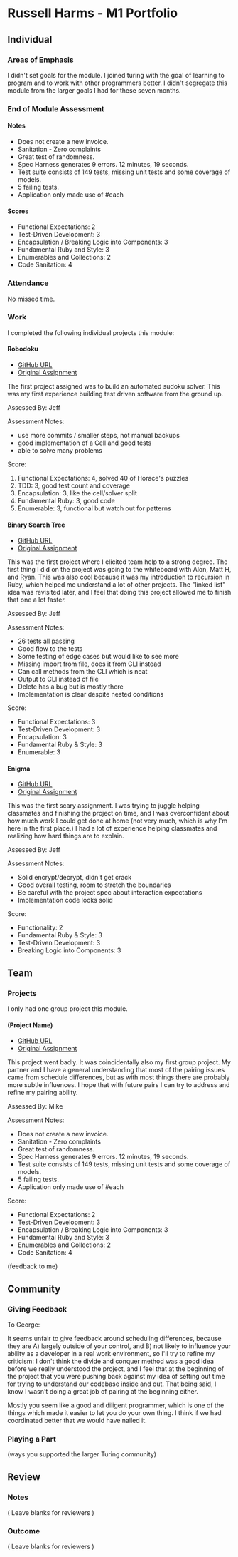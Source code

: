 # Russell Harms - M1 Portfolio

## Individual

### Areas of Emphasis

I didn't set goals for the module. I joined turing with the goal of learning to program and to work with other programmers better. I didn't segregate this module from the larger goals I had for these seven months.

### End of Module Assessment

#### Notes

* Does not create a new invoice.
* Sanitation - Zero complaints
* Great test of randomness.
* Spec Harness generates 9 errors. 12 minutes, 19 seconds.
* Test suite consists of 149 tests, missing unit tests and some coverage of models.
* 5 failing tests.
* Application only made use of #each

#### Scores

* Functional Expectations: 2
* Test-Driven Development: 3
* Encapsulation / Breaking Logic into Components: 3
* Fundamental Ruby and Style: 3
* Enumerables and Collections: 2
* Code Sanitation: 4

### Attendance

No missed time.

### Work

I completed the following individual projects this module:

#### Robodoku

* [GitHub URL](https://github.com/russelleh/robodoku)
* [Original Assignment](https://github.com/turingschool/challenges/blob/master/robodoku.markdown)

The first project assigned was to build an automated sudoku solver. This was my first experience building test driven software from the ground up.

Assessed By: Jeff

Assessment Notes:

* use more commits / smaller steps, not manual backups
* good implementation of a Cell and good tests
* able to solve many problems

Score:

1. Functional Expectations: 4, solved 40 of Horace's puzzles
2. TDD: 3, good test count and coverage
3. Encapsulation: 3, like the cell/solver split
4. Fundamental Ruby: 3, good code
5. Enumerable: 3, functional but watch out for patterns

#### Binary Search Tree

* [GitHub URL](https://github.com/russelleh/binary_search_tree)
* [Original Assignment](https://github.com/turingschool/curriculum/blob/master/source/projects/binary_search_tree.markdown)

This was the first project where I elicited team help to a strong degree. The first thing I did on the project was going to the whiteboard with Alon, Matt H, and Ryan. This was also cool because it was my introduction to recursion in Ruby, which helped me understand a lot of other projects. The "linked list" idea was revisited later, and I feel that doing this project allowed me to finish that one a lot faster.

Assessed By: Jeff

Assessment Notes:

* 26 tests all passing
* Good flow to the tests
* Some testing of edge cases but would like to see more
* Missing import from file, does it from CLI instead
* Can call methods from the CLI which is neat
* Output to CLI instead of file
* Delete has a bug but is mostly there
* Implementation is clear despite nested conditions

Score:

* Functional Expectations: 3
* Test-Driven Development: 3
* Encapsulation: 3
* Fundamental Ruby & Style: 3
* Enumerable: 3

#### Enigma

* [GitHub URL](https://github.com/russelleh/enigma)
* [Original Assignment](https://github.com/turingschool/curriculum/blob/master/source/projects/enigma.markdown)

This was the first scary assignment. I was trying to juggle helping classmates and finishing the project on time, and I was overconfident about how much work I could get done at home (not very much, which is why I'm here in the first place.) I had a lot of experience helping classmates and realizing how hard things are to explain.

Assessed By: Jeff

Assessment Notes:

* Solid encrypt/decrypt, didn't get crack
* Good overall testing, room to stretch the boundaries
* Be careful with the project spec about interaction expectations
* Implementation code looks solid

Score:

* Functionality: 2
* Fundamental Ruby & Style: 3
* Test-Driven Development: 3
* Breaking Logic into Components: 3

## Team

### Projects

I only had one group project this module.

#### (Project Name)

* [GitHub URL](https://github.com/russelleh/sales_engine)
* [Original Assignment](http://tutorials.jumpstartlab.com/projects/sales_engine.html)

This project went badly. It was coincidentally also my first group project. My partner and I have a general understanding that most of the pairing issues came from schedule differences, but as with most things there are probably more subtle influences. I hope that with future pairs I can try to address and refine my pairing ability.

Assessed By: Mike

Assessment Notes:

* Does not create a new invoice.
* Sanitation - Zero complaints
* Great test of randomness.
* Spec Harness generates 9 errors. 12 minutes, 19 seconds.
* Test suite consists of 149 tests, missing unit tests and some coverage of models.
* 5 failing tests.
* Application only made use of #each

Score:

* Functional Expectations: 2
* Test-Driven Development: 3
* Encapsulation / Breaking Logic into Components: 3
* Fundamental Ruby and Style: 3
* Enumerables and Collections: 2
* Code Sanitation: 4

(feedback to me)

## Community

### Giving Feedback

To George:

It seems unfair to give feedback around scheduling differences, because they are A) largely outside of your control, and B) not likely to influence your ability as a developer in a real work environment, so I'll try to refine my criticism: I don't think the divide and conquer method was a good idea before we really understood the project, and I feel that at the beginning of the project that you were pushing back against my idea of setting out time for trying to understand our codebase inside and out. That being said, I know I wasn't doing a great job of pairing at the beginning either.

Mostly you seem like a good and diligent programmer, which is one of the things which made it easier to let you do your own thing. I think if we had coordinated better that we would have nailed it.

### Playing a Part

(ways you supported the larger Turing community)

## Review

### Notes

( Leave blanks for reviewers )

### Outcome

( Leave blanks for reviewers )
